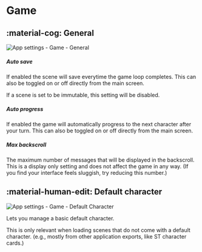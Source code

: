 # Game
## :material-cog: General

![App settings - Game - General](/talemate/img/0.29.0/app-settings-game-general.png)

##### Auto save

If enabled the scene will save everytime the game loop completes. This can also be toggled on or off directly from the main screen.

If a scene is set to be immutable, this setting will be disabled.

##### Auto progress

If enabled the game will automatically progress to the next character after your turn. This can also be toggled on or off directly from the main screen.

##### Max backscroll

The maximum number of messages that will be displayed in the backscroll. This is a display only setting and does not affect the game in any way. (If you find your interface feels sluggish, try reducing this number.)

## :material-human-edit: Default character

![App settings - Game - Default Character](/talemate/img/0.29.0/app-settings-game-default-character.png)

Lets you manage a basic default character.

This is only relevant when loading scenes that do not come with a default character. (e.g., mostly from other application exports, like ST character cards.)